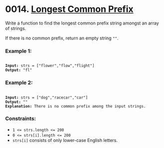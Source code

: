 # 0014. [Longest Common Prefix](https://leetcode.com/problems/longest-common-prefix/)

Write a function to find the longest common prefix string amongst an array of strings.

If there is no common prefix, return an empty string `""`.

### **Example 1:**

<pre><code>
<strong>Input:</strong> strs = ["flower","flow","flight"]
<strong>Output:</strong> "fl"
</code></pre>

### **Example 2:**

<pre><code>
<strong>Input:</strong> strs = ["dog","racecar","car"]
<strong>Output:</strong> ""
<strong>Explanation:</strong> There is no common prefix among the input strings.
</code></pre>

### **Constraints:**

- `1 <= strs.length <= 200`
- `0 <= strs[i].length <= 200`
- `strs[i]` consists of only lower-case English letters.
